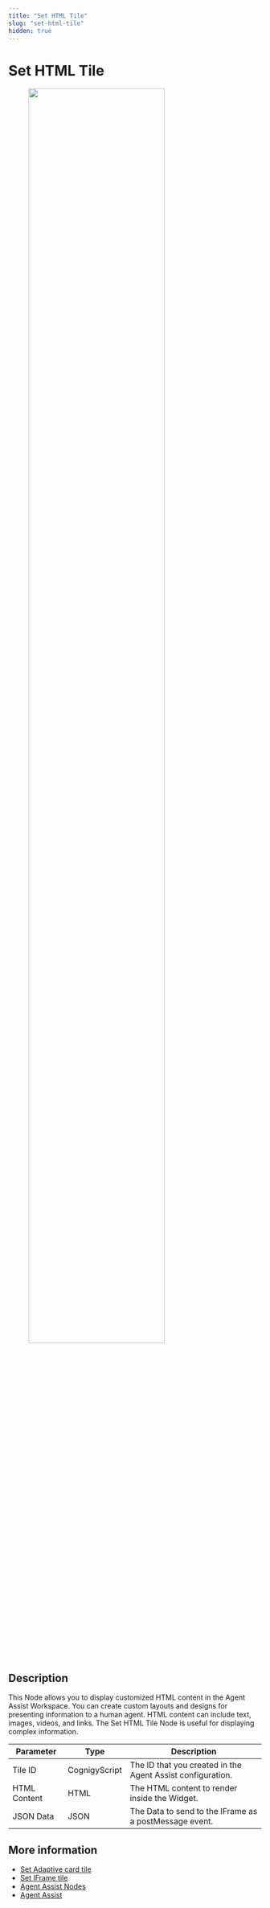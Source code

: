 ```yaml
---
title: "Set HTML Tile"
slug: "set-html-tile"
hidden: true
---
```


# Set HTML Tile

<figure>
  <img class="image-center" src="{{config.site_url}}ai/flow-nodes/images/agent-assist/set-html-tile.png" width="80%" />
</figure>

## Description
<div class="divider"></div>

This Node allows you to display customized HTML content in the Agent Assist Workspace. You can create custom layouts and designs for presenting information to a human agent. HTML content can include text, images, videos, and links. The Set HTML Tile Node is useful for displaying complex information.

| Parameter    | Type          | Description                                                |
|--------------|---------------|------------------------------------------------------------|
| Tile ID      | CognigyScript | The ID that you created in the Agent Assist configuration. |
| HTML Content | HTML          | The HTML content to render inside the Widget.              |
| JSON Data    | JSON          | The Data to send to the IFrame as a postMessage event.     |

## More information

- [Set Adaptive card tile](set-adaptive-card-tile.md)
- [Set IFrame tile](set-iframe-tile.md)
- [Agent Assist Nodes](overview.md)
- [Agent Assist](../../../agent-assist/overview.md)